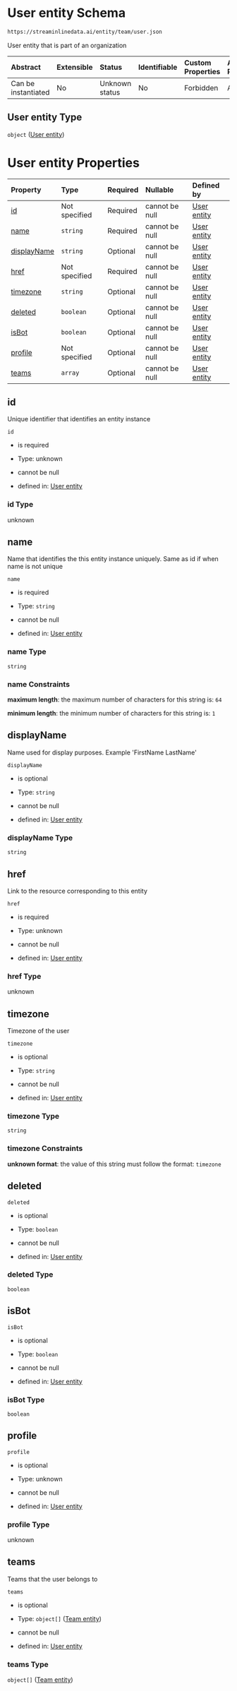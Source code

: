 # User entity Schema

```txt
https://streaminlinedata.ai/entity/team/user.json
```

User entity that is part of an organization

| Abstract            | Extensible | Status         | Identifiable | Custom Properties | Additional Properties | Access Restrictions | Defined In                                                 |
| :------------------ | :--------- | :------------- | :----------- | :---------------- | :-------------------- | :------------------ | :--------------------------------------------------------- |
| Can be instantiated | No         | Unknown status | No           | Forbidden         | Allowed               | none                | [user.json](user.md "open original schema") |

## User entity Type

`object` ([User entity](user.md))

# User entity Properties

| Property                    | Type          | Required | Nullable       | Defined by                                                                                                                |
| :-------------------------- | :------------ | :------- | :------------- | :------------------------------------------------------------------------------------------------------------------------ |
| [id](#id)                   | Not specified | Required | cannot be null | [User entity](user-properties-id.md "https://streaminlinedata.ai/entity/team/user.json#/properties/id")                   |
| [name](#name)               | `string`      | Required | cannot be null | [User entity](user-properties-name.md "https://streaminlinedata.ai/entity/team/user.json#/properties/name")               |
| [displayName](#displayname) | `string`      | Optional | cannot be null | [User entity](user-properties-displayname.md "https://streaminlinedata.ai/entity/team/user.json#/properties/displayName") |
| [href](#href)               | Not specified | Required | cannot be null | [User entity](user-properties-href.md "https://streaminlinedata.ai/entity/team/user.json#/properties/href")               |
| [timezone](#timezone)       | `string`      | Optional | cannot be null | [User entity](user-properties-timezone.md "https://streaminlinedata.ai/entity/team/user.json#/properties/timezone")       |
| [deleted](#deleted)         | `boolean`     | Optional | cannot be null | [User entity](user-properties-deleted.md "https://streaminlinedata.ai/entity/team/user.json#/properties/deleted")         |
| [isBot](#isbot)             | `boolean`     | Optional | cannot be null | [User entity](user-properties-isbot.md "https://streaminlinedata.ai/entity/team/user.json#/properties/isBot")             |
| [profile](#profile)         | Not specified | Optional | cannot be null | [User entity](user-properties-profile.md "https://streaminlinedata.ai/entity/team/user.json#/properties/profile")         |
| [teams](#teams)             | `array`       | Optional | cannot be null | [User entity](user-properties-teams.md "https://streaminlinedata.ai/entity/team/user.json#/properties/teams")             |

## id

Unique identifier that identifies an entity instance

`id`

*   is required

*   Type: unknown

*   cannot be null

*   defined in: [User entity](user-properties-id.md "https://streaminlinedata.ai/entity/team/user.json#/properties/id")

### id Type

unknown

## name

Name that identifies the this entity instance uniquely. Same as id if when name is not unique

`name`

*   is required

*   Type: `string`

*   cannot be null

*   defined in: [User entity](user-properties-name.md "https://streaminlinedata.ai/entity/team/user.json#/properties/name")

### name Type

`string`

### name Constraints

**maximum length**: the maximum number of characters for this string is: `64`

**minimum length**: the minimum number of characters for this string is: `1`

## displayName

Name used for display purposes. Example 'FirstName LastName'

`displayName`

*   is optional

*   Type: `string`

*   cannot be null

*   defined in: [User entity](user-properties-displayname.md "https://streaminlinedata.ai/entity/team/user.json#/properties/displayName")

### displayName Type

`string`

## href

Link to the resource corresponding to this entity

`href`

*   is required

*   Type: unknown

*   cannot be null

*   defined in: [User entity](user-properties-href.md "https://streaminlinedata.ai/entity/team/user.json#/properties/href")

### href Type

unknown

## timezone

Timezone of the user

`timezone`

*   is optional

*   Type: `string`

*   cannot be null

*   defined in: [User entity](user-properties-timezone.md "https://streaminlinedata.ai/entity/team/user.json#/properties/timezone")

### timezone Type

`string`

### timezone Constraints

**unknown format**: the value of this string must follow the format: `timezone`

## deleted



`deleted`

*   is optional

*   Type: `boolean`

*   cannot be null

*   defined in: [User entity](user-properties-deleted.md "https://streaminlinedata.ai/entity/team/user.json#/properties/deleted")

### deleted Type

`boolean`

## isBot



`isBot`

*   is optional

*   Type: `boolean`

*   cannot be null

*   defined in: [User entity](user-properties-isbot.md "https://streaminlinedata.ai/entity/team/user.json#/properties/isBot")

### isBot Type

`boolean`

## profile



`profile`

*   is optional

*   Type: unknown

*   cannot be null

*   defined in: [User entity](user-properties-profile.md "https://streaminlinedata.ai/entity/team/user.json#/properties/profile")

### profile Type

unknown

## teams

Teams that the user belongs to

`teams`

*   is optional

*   Type: `object[]` ([Team entity](team.md))

*   cannot be null

*   defined in: [User entity](user-properties-teams.md "https://streaminlinedata.ai/entity/team/user.json#/properties/teams")

### teams Type

`object[]` ([Team entity](team.md))
